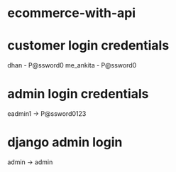# ecommerce-with-api

# customer login credentials
dhan - P@ssword0
me_ankita - P@ssword0

# admin login credentials
eadmin1 -> P@ssword0123


# django admin login
admin -> admin
